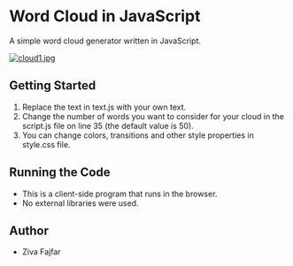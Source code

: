 # Word Cloud in JavaScript

A simple word cloud generator written in JavaScript.

[![cloud1.jpg](https://i.postimg.cc/xC88fqkm/cloud1.jpg)](https://postimg.cc/wyKgFqQx)

## Getting Started

1. Replace the text in text.js with your own text.
2. Change the number of words you want to consider for your cloud in the script.js file on line 35 (the default value is 50).
3. You can change colors, transitions and other style properties in style.css file.

## Running the Code

* This is a client-side program that runs in the browser.
* No external libraries were used.

## Author
* Ziva Fajfar


